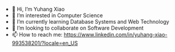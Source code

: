 - 👋 Hi, I’m Yuhang Xiao
- 👀 I’m interested in Computer Science
- 🌱 I’m currently learning Database Systems and Web Technology
- 💞️ I’m looking to collaborate on Software Development
- 📫 How to reach me: https://www.linkedin.com/in/yuhang-xiao-993538201/?locale=en_US

<!---
mydcxiao/mydcxiao is a ✨ special ✨ repository because its `README.md` (this file) appears on your GitHub profile.
You can click the Preview link to take a look at your changes.
--->
